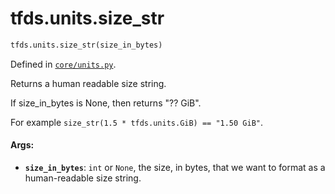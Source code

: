<div itemscope itemtype="http://developers.google.com/ReferenceObject">
<meta itemprop="name" content="tfds.units.size_str" />
<meta itemprop="path" content="Stable" />
</div>

# tfds.units.size_str

``` python
tfds.units.size_str(size_in_bytes)
```



Defined in [`core/units.py`](https://github.com/tensorflow/datasets/tree/master/tensorflow_datasets/core/units.py).

Returns a human readable size string.

If size_in_bytes is None, then returns "?? GiB".

For example `size_str(1.5 * tfds.units.GiB) == "1.50 GiB"`.

#### Args:

* <b>`size_in_bytes`</b>: `int` or `None`, the size, in bytes, that we want to
    format as a human-readable size string.